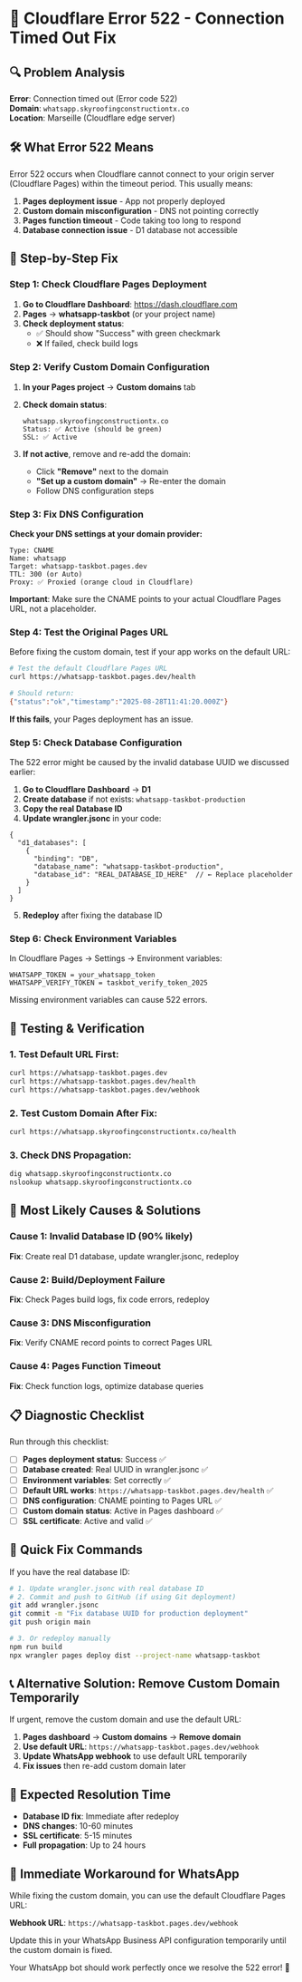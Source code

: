 # 🚨 Cloudflare Error 522 - Connection Timed Out Fix

## 🔍 Problem Analysis

**Error**: Connection timed out (Error code 522)  
**Domain**: `whatsapp.skyroofingconstructiontx.co`  
**Location**: Marseille (Cloudflare edge server)

## 🛠️ What Error 522 Means

Error 522 occurs when Cloudflare cannot connect to your origin server (Cloudflare Pages) within the timeout period. This usually means:

1. **Pages deployment issue** - App not properly deployed
2. **Custom domain misconfiguration** - DNS not pointing correctly  
3. **Pages function timeout** - Code taking too long to respond
4. **Database connection issue** - D1 database not accessible

## 🔧 Step-by-Step Fix

### Step 1: Check Cloudflare Pages Deployment

1. **Go to Cloudflare Dashboard**: https://dash.cloudflare.com
2. **Pages** → **whatsapp-taskbot** (or your project name)
3. **Check deployment status**:
   - ✅ Should show "Success" with green checkmark
   - ❌ If failed, check build logs

### Step 2: Verify Custom Domain Configuration

1. **In your Pages project** → **Custom domains** tab
2. **Check domain status**:
   ```
   whatsapp.skyroofingconstructiontx.co
   Status: ✅ Active (should be green)
   SSL: ✅ Active
   ```

3. **If not active**, remove and re-add the domain:
   - Click **"Remove"** next to the domain
   - **"Set up a custom domain"** → Re-enter the domain
   - Follow DNS configuration steps

### Step 3: Fix DNS Configuration

**Check your DNS settings at your domain provider:**

```
Type: CNAME
Name: whatsapp
Target: whatsapp-taskbot.pages.dev
TTL: 300 (or Auto)
Proxy: ✅ Proxied (orange cloud in Cloudflare)
```

**Important**: Make sure the CNAME points to your actual Cloudflare Pages URL, not a placeholder.

### Step 4: Test the Original Pages URL

Before fixing the custom domain, test if your app works on the default URL:

```bash
# Test the default Cloudflare Pages URL
curl https://whatsapp-taskbot.pages.dev/health

# Should return:
{"status":"ok","timestamp":"2025-08-28T11:41:20.000Z"}
```

**If this fails**, your Pages deployment has an issue.

### Step 5: Check Database Configuration

The 522 error might be caused by the invalid database UUID we discussed earlier:

1. **Go to Cloudflare Dashboard** → **D1**
2. **Create database** if not exists: `whatsapp-taskbot-production`
3. **Copy the real Database ID**
4. **Update wrangler.jsonc** in your code:

```jsonc
{
  "d1_databases": [
    {
      "binding": "DB", 
      "database_name": "whatsapp-taskbot-production",
      "database_id": "REAL_DATABASE_ID_HERE"  // ← Replace placeholder
    }
  ]
}
```

5. **Redeploy** after fixing the database ID

### Step 6: Check Environment Variables

In Cloudflare Pages → Settings → Environment variables:

```
WHATSAPP_TOKEN = your_whatsapp_token
WHATSAPP_VERIFY_TOKEN = taskbot_verify_token_2025
```

Missing environment variables can cause 522 errors.

## 🧪 Testing & Verification

### 1. Test Default URL First:
```bash
curl https://whatsapp-taskbot.pages.dev
curl https://whatsapp-taskbot.pages.dev/health
curl https://whatsapp-taskbot.pages.dev/webhook
```

### 2. Test Custom Domain After Fix:
```bash
curl https://whatsapp.skyroofingconstructiontx.co/health
```

### 3. Check DNS Propagation:
```bash
dig whatsapp.skyroofingconstructiontx.co
nslookup whatsapp.skyroofingconstructiontx.co
```

## 🎯 Most Likely Causes & Solutions

### Cause 1: Invalid Database ID (90% likely)
**Fix**: Create real D1 database, update wrangler.jsonc, redeploy

### Cause 2: Build/Deployment Failure  
**Fix**: Check Pages build logs, fix code errors, redeploy

### Cause 3: DNS Misconfiguration
**Fix**: Verify CNAME record points to correct Pages URL

### Cause 4: Pages Function Timeout
**Fix**: Check function logs, optimize database queries

## 📋 Diagnostic Checklist

Run through this checklist:

- [ ] **Pages deployment status**: Success ✅
- [ ] **Database created**: Real UUID in wrangler.jsonc ✅  
- [ ] **Environment variables**: Set correctly ✅
- [ ] **Default URL works**: `https://whatsapp-taskbot.pages.dev/health` ✅
- [ ] **DNS configuration**: CNAME pointing to Pages URL ✅
- [ ] **Custom domain status**: Active in Pages dashboard ✅
- [ ] **SSL certificate**: Active and valid ✅

## 🚀 Quick Fix Commands

If you have the real database ID:

```bash
# 1. Update wrangler.jsonc with real database ID
# 2. Commit and push to GitHub (if using Git deployment)
git add wrangler.jsonc
git commit -m "Fix database UUID for production deployment"
git push origin main

# 3. Or redeploy manually
npm run build
npx wrangler pages deploy dist --project-name whatsapp-taskbot
```

## 📞 Alternative Solution: Remove Custom Domain Temporarily

If urgent, remove the custom domain and use the default URL:

1. **Pages dashboard** → **Custom domains** → **Remove domain**
2. **Use default URL**: `https://whatsapp-taskbot.pages.dev/webhook`
3. **Update WhatsApp webhook** to use default URL temporarily
4. **Fix issues** then re-add custom domain later

## 🎯 Expected Resolution Time

- **Database ID fix**: Immediate after redeploy
- **DNS changes**: 10-60 minutes  
- **SSL certificate**: 5-15 minutes
- **Full propagation**: Up to 24 hours

## 📱 Immediate Workaround for WhatsApp

While fixing the custom domain, you can use the default Cloudflare Pages URL:

**Webhook URL**: `https://whatsapp-taskbot.pages.dev/webhook`

Update this in your WhatsApp Business API configuration temporarily until the custom domain is fixed.

Your WhatsApp bot should work perfectly once we resolve the 522 error! 🚀